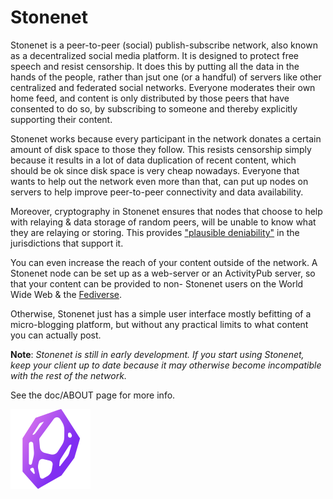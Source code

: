 # Stonenet

Stonenet is a peer-to-peer (social) publish-subscribe network, also known as a
decentralized social media platform. It is designed to protect free speech and
resist censorship. It does this by putting all the data in the hands of the
people, rather than jsut one (or a handful) of servers like other centralized
and federated social networks. Everyone moderates their own home feed, and
content is only distributed by those peers that have consented to do so, by
subscribing to someone and thereby explicitly supporting their content.

Stonenet works because every participant in the network donates a certain amount
of disk space to those they follow. This resists censorship simply because it
results in a lot of data duplication of recent content, which should be ok since
disk space is very cheap nowadays.
Everyone that wants to help out the network even more than that, can put up
nodes on servers to help improve peer-to-peer connectivity and data
availability.

Moreover, cryptography in Stonenet ensures that nodes that choose to help with
relaying & data storage of random peers, will be unable to know what they are
relaying or storing. This provides ["plausible deniability"](https://en.wikipedia.org/wiki/Plausible_deniability#Use_in_computer_networks)
in the jurisdictions that support it.

You can even increase the reach of your content outside of the network. A
Stonenet node can be set up as a web-server or an ActivityPub server, so that
your content can be provided to non- Stonenet users on the World Wide Web & the
[Fediverse](https://en.wikipedia.org/wiki/Fediverse).

Otherwise, Stonenet just has a simple user interface mostly befitting of a
micro-blogging platform, but without any practical limits to what content you
can actually post.

**Note**: *Stonenet is still in early development. If you start using Stonenet,
keep your client up to date because it may otherwise become incompatible with
the rest of the network.*

See the doc/ABOUT page for more info.

![image alt center](desktop/assets/logo/128x128.png "Stonenet Logo") 
